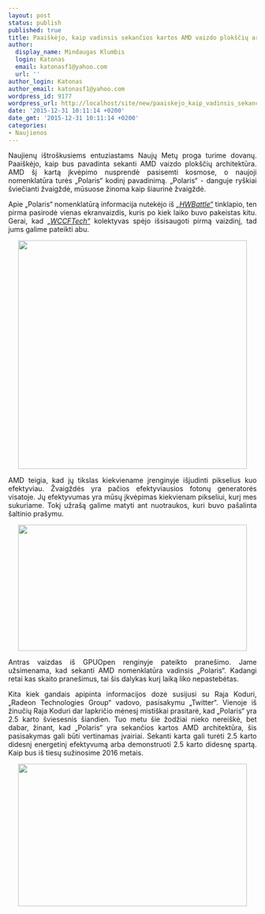 ```yaml
---
layout: post
status: publish
published: true
title: Paaiškėjo, kaip vadinsis sekančios kartos AMD vaizdo plokščių architektūra
author:
  display_name: Mindaugas Klumbis
  login: Katonas
  email: katonasf1@yahoo.com
  url: ''
author_login: Katonas
author_email: katonasf1@yahoo.com
wordpress_id: 9177
wordpress_url: http://localhost/site/new/paaiskejo_kaip_vadinsis_sekancios_kartos_amd_vaizdo_ploksciu_architektura/
date: '2015-12-31 10:11:14 +0200'
date_gmt: '2015-12-31 10:11:14 +0200'
categories:
- Naujienos
---
```

<p style="text-align: justify;">
	Naujienų i&scaron;tro&scaron;kusiems entuziastams Naujų Metų proga turime dovanų. Paai&scaron;kėjo, kaip bus pavadinta sekanti AMD vaizdo plok&scaron;čių architektūra. AMD &scaron;į kartą įkvėpimo nusprendė pasisemti kosmose, o naujoji nomenklatūra turės &bdquo;Polaris&ldquo; kodinį pavadinimą. &bdquo;Polaris&ldquo; - danguje ry&scaron;kiai &scaron;viečianti žvaigždė, mūsuose žinoma kaip &scaron;iaurinė žvaigždė.</p>
<p style="text-align: justify;">
	Apie &bdquo;Polaris&ldquo; nomenklatūrą informacija nutekėjo i&scaron; <em><a href="http://www.hwbattle.com/bbs/board.php?bo_table=news&amp;wr_id=15373">&bdquo;HWBattle&ldquo;</a></em> tinklapio, ten pirma pasirodė vienas ekranvaizdis, kuris po kiek laiko buvo pakeistas kitu. Gerai, kad <em><a href="http://wccftech.com/amd-polaris-gpu-architecture-leaked/">&bdquo;WCCFTech&ldquo;</a></em> kolektyvas spėjo i&scaron;sisaugoti pirmą vaizdinį, tad jums galime pateikti abu.</p>
<p style="text-align: center;">
	<a href="http://technews.lt/userfiles/AMD-Polaris-Architecture.jpg"><img alt="" src="http://technews.lt/userfiles/AMD-Polaris-Architecture.jpg" style="width: 464px; height: 464px;" /></a></p>
<p style="text-align: justify;">
	AMD teigia, kad jų tikslas kiekviename įrenginyje i&scaron;judinti pikselius kuo efektyviau. Žvaigždės yra pačios efektyviausios fotonų generatorės visatoje. Jų efektyvumas yra mūsų įkvėpimas kiekvienam pikseliui, kurį mes sukuriame. Tokį užra&scaron;ą galime matyti ant nuotraukos, kuri buvo pa&scaron;alinta &scaron;altinio pra&scaron;ymu.</p>
<p style="text-align: center;">
	<a href="http://technews.lt/userfiles/Polaris-GPUOpen-Slide-Deck.png"><img alt="" src="http://technews.lt/userfiles/Polaris-GPUOpen-Slide-Deck.png" style="width: 464px; height: 256px;" /></a></p>
<p style="text-align: justify;">
	Antras vaizdas i&scaron; GPUOpen renginyje pateikto prane&scaron;imo. Jame užsimenama, kad sekanti AMD nomenklatūra vadinsis &bdquo;Polaris&ldquo;. Kadangi retai kas skaito prane&scaron;imus, tai &scaron;is dalykas kurį laiką liko nepastebėtas.</p>
<p style="text-align: justify;">
	Kita kiek gandais apipinta informacijos dozė susijusi su Raja Koduri, &bdquo;Radeon Technologies Group&ldquo; vadovo, pasisakymu &bdquo;Twitter&ldquo;. Vienoje i&scaron; žinučių Raja Koduri dar lapkričio mėnesį misti&scaron;kai prasitarė, kad &bdquo;Polaris&ldquo; yra 2.5 karto &scaron;viesesnis &scaron;iandien. Tuo metu &scaron;ie žodžiai nieko nerei&scaron;kė, bet dabar, žinant, kad &bdquo;Polaris&ldquo; yra sekančios kartos AMD architektūra, &scaron;is pasisakymas gali būti vertinamas įvairiai. Sekanti karta gali turėti 2.5 karto didesnį energetinį efektyvumą arba demonstruoti 2.5 karto didesnę spartą. Kaip bus i&scaron; tiesų sužinosime 2016 metais.</p>
<p style="text-align: center;">
	<a href="http://technews.lt/userfiles/raja koduri polaris.JPG"><img alt="" src="http://technews.lt/userfiles/raja koduri polaris.JPG" style="width: 464px; height: 289px;" /></a></p>
